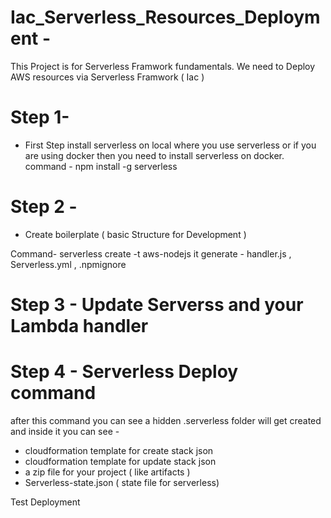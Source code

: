 # Iac_Serverless_Resources_Deployment - 


This Project is for Serverless Framwork fundamentals.
We need to Deploy AWS resources via Serverless Framwork ( Iac )

# Step 1-
- First Step install serverless on local where you use serverless
  or
  if you are using docker then you need to install serverless on docker.
command -
npm install -g serverless


# Step 2 - 
-  Create boilerplate ( basic Structure for Development )

Command-
serverless create -t aws-nodejs
it generate - handler.js , Serverless.yml , .npmignore


# Step 3 - Update Serverss and your Lambda handler


# Step 4 - Serverless Deploy command 

after this command you can see a hidden .serverless folder will get created and inside it
you can see -
- cloudformation template for create stack json
- cloudformation template for update stack json
- a zip file for your project ( like artifacts )
- Serverless-state.json ( state file for serverless)

Test Deployment






